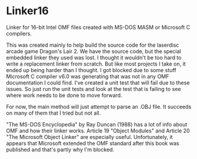 # Linker16
Linker for 16-bit Intel OMF files created with MS-DOS MASM or Microsoft C compilers.

This was created mainly to help build the source code for the laserdisc arcade game Dragon's Lair 2.  We have the source code, but the special embedded linker they used was lost.  I thought it wouldn't be too hard to write a replacement linker from scratch.  But like most projects I take on, it ended up being harder than I thought.  I got blocked due to some stuff Microsoft C compiler v6.0 was generating that was not in any OMF documentation I could find.  I've created a unit test that will fail due to these issues.  So just run the unit tests and look at the test that is failing to see where work needs to be done to move forward.

For now, the main method will just attempt to parse an .OBJ file.  It succeeds on many of them that I tried but not all.

"The MS-DOS Encyclopedia" by Ray Duncan (1988) has a lot of info about OMF and how their linker works.  Article 19 "Object Modules" and Article 20 "The Microsoft Object Linker" are especially useful.  Unfortunately, it appears that Microsoft extended the OMF standard after this book was published and that's partly why I'm blocked.
